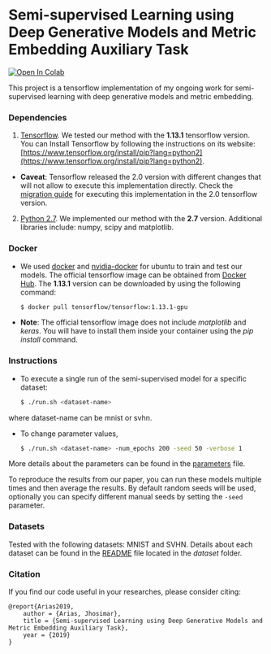 # Semi-supervised Learning using Deep Generative Models and Metric Embedding Auxiliary Task

[![Open In Colab](https://colab.research.google.com/assets/colab-badge.svg)](https://colab.research.google.com/drive/1rEo_512c24gbU6y0wTlWT3b2XhTHjP4d)

This project is a tensorflow implementation of my ongoing work for semi-supervised learning with deep generative models and metric embedding.

### Dependencies

1. [Tensorflow](https://www.tensorflow.org/). We tested our method with the **1.13.1** tensorflow version. You can Install Tensorflow by following the instructions on its website: [https://www.tensorflow.org/install/pip?lang=python2](https://www.tensorflow.org/install/pip?lang=python2).

*  **Caveat**: Tensorflow released the 2.0 version with different changes that will not allow to execute this implementation directly. Check the [migration guide](https://www.tensorflow.org/alpha/guide/migration_guide) for executing this implementation in the 2.0 tensorflow version.

2. [Python 2.7](https://www.python.org/downloads/). We implemented our method with the **2.7** version. Additional libraries include: numpy, scipy and matplotlib.

### Docker

* We used [docker](https://docs.docker.com/install/) and [nvidia-docker](https://github.com/NVIDIA/nvidia-docker) for ubuntu to train and test our models. The official tensorflow image can be obtained from [Docker Hub](https://hub.docker.com/r/tensorflow/tensorflow). The **1.13.1** version can be downloaded by using the following command:

  ```bash
  $ docker pull tensorflow/tensorflow:1.13.1-gpu
  ```

* **Note**: The official tensorflow image does not include *matplotlib* and *keras*. You will have to install them inside your container using the *pip install* command.


### Instructions

* To execute a single run of the semi-supervised model for a specific dataset:
  ```bash
  $ ./run.sh <dataset-name>
  ```
where dataset-name can be mnist or svhn.

* To change parameter values,
  ```bash
  $ ./run.sh <dataset-name> -num_epochs 200 -seed 50 -verbose 1
  ```
More details about the parameters can be found in the [parameters](parameters.md) file.

To reproduce the results from our paper, you can run these models multiple times and then average the results. By default random seeds will be used, optionally you can specify different manual seeds by setting the ``-seed`` parameter.

### Datasets

Tested with the following datasets: MNIST and SVHN. Details about each dataset can be found in the [README](dataset/README.md) file located in the *dataset* folder.

### Citation

If you find our code useful in your researches, please consider citing:

    @report{Arias2019,
        author = {Arias, Jhosimar},
        title = {Semi-supervised Learning using Deep Generative Models and Metric Embedding Auxiliary Task},
        year = {2019}
    }
